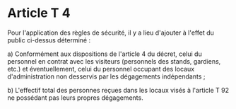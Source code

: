 # Article T 4

Pour l'application des règles de sécurité, il y a lieu d'ajouter à l'effet du public ci-dessus déterminé :

a) Conformément aux dispositions de l'article 4 du décret, celui du personnel en contrat avec les visiteurs (personnels des stands, gardiens, etc.) et éventuellement, celui du personnel occupant des locaux d'administration non desservis par les dégagements indépendants ;

b) L'effectif total des personnes reçues dans les locaux visés à l'article T 92 ne possédant pas leurs propres dégagements.
